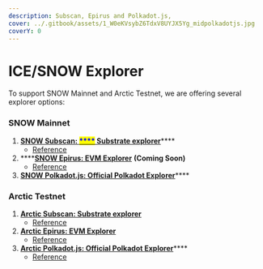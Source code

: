 ```yaml
---
description: Subscan, Epirus and Polkadot.js,
cover: ../.gitbook/assets/1_W0eKVsybZ6TdxV8UYJX5Yg_midpolkadotjs.jpg
coverY: 0
---
```


# ICE/SNOW Explorer

To support SNOW Mainnet and Arctic Testnet, we are offering several explorer options:

### SNOW Mainnet

1. [**SNOW Subscan: **<mark style="color:blue;">****</mark>** Substrate explorer**](https://snow.subscan.io/)****
   * [Reference](https://medium.com/subscan)
2. ****[**SNOW Epirus: EVM Explorer**](https://snow.epirus.io) **(Coming Soon)**&#x20;
   * [Reference](https://docs.epirus.io)
3. ****[**SNOW Polkadot.js:** ](https://polkadot.js.org/apps/?rpc=wss%3A%2F%2Fsnow-rpc.icenetwork.io#/explorer)****[**Official Polkadot Explorer**](https://polkadot.js.org/apps/?rpc=wss%3A%2F%2Fsnow-rpc.icenetwork.io#/explorer)****

### **Arctic Testnet**

1. [**Arctic Subscan: Substrate explorer**](https://arctic.subscan.io/)
   * [Reference](https://medium.com/subscan)
2. ****[**Arctic Epirus: EVM Explorer**](http://arctic.epirus.io/)****
   * [Reference](https://docs.epirus.io)
3. [**Arctic Polkadot.js: Official Polkadot Explorer**](https://polkadot.js.org/apps/?rpc=wss%3A%2F%2Farctic-rpc.icenetwork.io%3A9944#/explorer)****
   * [Reference](https://docs.icenetwork.io/polkadot.js-app/using-polkadot.js-app)
